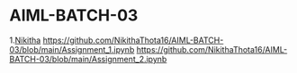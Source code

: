 # AIML-BATCH-03
1.[Nikitha](https://github.com/NikithaThota16/AIML-BATCH-03/blob/main/14_02_24.ipynb)
https://github.com/NikithaThota16/AIML-BATCH-03/blob/main/Assignment_1.ipynb
https://github.com/NikithaThota16/AIML-BATCH-03/blob/main/Assignment_2.ipynb

